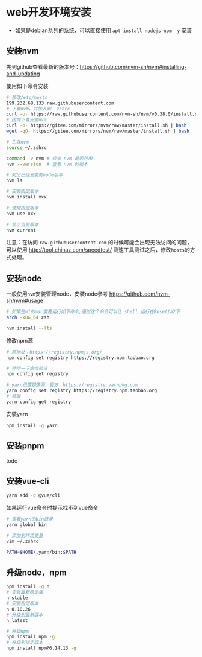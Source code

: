 # web开发环境安装

* 如果是debian系列的系统，可以直接使用 `apt install nodejs npm -y` 安装

## 安装nvm

先到github查看最新的版本号：https://github.com/nvm-sh/nvm#installing-and-updating

使用如下命令安装
```bash
# 修改/etc/hosts
199.232.68.133 raw.githubusercontent.com
# 下载nvm，并加入到 .zshrc
curl -o- https://raw.githubusercontent.com/nvm-sh/nvm/v0.38.0/install.sh | bash
# 国内下载安装nvm
curl -o- https://gitee.com/mirrors/nvm/raw/master/install.sh | bash
wget -qO- https://gitee.com/mirrors/nvm/raw/master/install.sh | bash

# 生效nvm
source ~/.zshrc

command -v nvm # 检查 nvm 是否可用
nvm --version  # 查看 nvm 的版本

# 列出已经安装的node版本
nvm ls

# 安装指定版本
nvm install xxx

# 使用指定版本
nvm use xxx

# 显示当前版本
nvm current
```

注意：在访问 `raw.githubusercontent.com` 的时候可能会出现无法访问的问题，可以使用 http://tool.chinaz.com/speedtest/ 测速工具测试之后，修改`hosts`的方式处理。

## 安装node

一般使用`nvm`安装管理node，安装node参考 https://github.com/nvm-sh/nvm#usage

```bash
# 如果是m1的mac需要运行如下命令,通过这个命令可以让 shell 运行在Rosetta2下
arch -x86_64 zsh

nvm install --lts
```

修改npm源

```bash
# 原地址：https://registry.npmjs.org/
npm config set registry https://registry.npm.taobao.org

# 使用一下命令验证
npm config get registry

# yarn设置镜像源，官方：https://registry.yarnpkg.com
yarn config set registry https://registry.npm.taobao.org
# 获取
yarn config get registry
```

安装yarn

```bash
npm install -g yarn
```

## 安装pnpm

todo

## 安装vue-cli

```bash
yarn add -g @vue/cli
```

如果运行vue命令时提示找不到vue命令

```bash
# 查看yarn的bin目录
yarn global bin

# 添加到环境变量
vim ~/.zshrc

PATH=$HOME/.yarn/bin:$PATH
```

## 升级node，npm

```bash
npm install -g n
# 安装最新稳定版
n stable
# 安装指定版本
n 0.10.26
# 升级到最新版本
n latest

# 升级npm
npm install npm -g
# 升级到指定版本
npm install npm@6.14.13 -g
```
